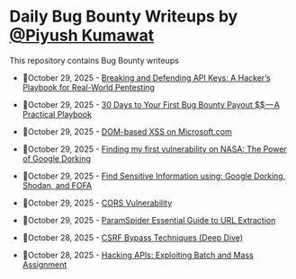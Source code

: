 # Daily Bug Bounty Writeups by [@Piyush Kumawat](https://twitter.com/piyush_supiy) 
This repository contains Bug Bounty writeups

<!-- BLOG-POST-LIST:START -->
 - 💯October 29, 2025 - [Breaking and Defending API Keys: A Hacker’s Playbook for Real-World Pentesting](https://medium.com/@verylazytech/breaking-and-defending-api-keys-a-hackers-playbook-for-real-world-pentesting-b67e50badc94?source=rss------bug_bounty-5) 

 - 💯October 29, 2025 - [30 Days to Your First Bug Bounty Payout $$ — A Practical Playbook](https://medium.com/@monujangra070/30-days-to-your-first-bug-bounty-payout-a-practical-playbook-dfa488e3d9b2?source=rss------bug_bounty-5) 

 - 💯October 29, 2025 - [DOM-based XSS on Microsoft.com](https://medium.com/@niraj1mahajan/dom-based-xss-on-microsoft-com-f704227230a7?source=rss------bug_bounty-5) 

 - 💯October 29, 2025 - [Finding my first vulnerability on NASA: The Power of Google Dorking](https://ozgun32.medium.com/finding-my-first-vulnerability-on-nasa-the-power-of-google-dorking-6a5a65c7f413?source=rss------bug_bounty-5) 

 - 💯October 29, 2025 - [Find Sensitive Information using: Google Dorking, Shodan, and FOFA](https://medium.com/@commanak46/find-sensitive-information-using-google-dorking-shodan-and-fofa-cce4b19b3940?source=rss------bug_bounty-5) 

 - 💯October 29, 2025 - [CORS Vulnerability](https://medium.com/@fatimahasan022/cors-vulnerability-fdf22666776c?source=rss------bug_bounty-5) 

 - 💯October 29, 2025 - [ParamSpider Essential Guide to URL Extraction](https://medium.com/meetcyber/paramspider-essential-guide-to-url-extraction-161ba6c56e9f?source=rss------bug_bounty-5) 

 - 💯October 28, 2025 - [CSRF Bypass Techniques &lpar;Deep Dive&rpar;](https://medium.com/@ikajakam/csrf-bypass-techniques-deep-dive-12ec2f985362?source=rss------bug_bounty-5) 

 - 💯October 28, 2025 - [Hacking APIs: Exploiting Batch and Mass Assignment](https://iaraoz.medium.com/hacking-apis-exploiting-batch-and-mass-assignment-3b67a56dbd01?source=rss------bug_bounty-5) 
<!-- BLOG-POST-LIST:END -->
